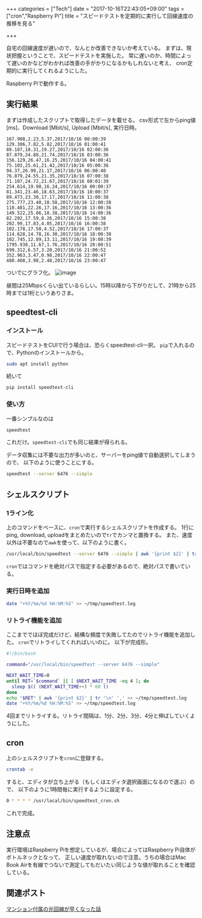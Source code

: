 +++
categories = ["Tech"]
date = "2017-10-16T22:43:05+09:00"
tags = ["cron","Raspberry Pi"]
title = "スピードテストを定期的に実行して回線速度の推移を見る"

+++

自宅の回線速度が遅いので、なんとか改善できないか考えている。
まずは、現状把握ということで、スピードテストを実施した。
常に遅いのか、時間によって遅いのかなどがわかれば改善の手がかりになるかもしれないと考え、
cron定期的に実行してくれるようにした。

Raspberry Piで動作する。

<!--more-->

## 実行結果
まずは作成したスクリプトで取得したデータを載せる。
csv形式で左からping値 [ms]、Download [Mbit/s], Upload [Mbit/s], 実行日時。

```csv
167.908,2.23,5.37,2017/10/16 00:00:39
129.306,7.82,5.82,2017/10/16 01:00:41
88.187,18.31,19.27,2017/10/16 02:00:36
87.879,24.88,21.74,2017/10/16 03:00:36
156.129,26.47,16.25,2017/10/16 04:00:41
75.103,25.61,21.42,2017/10/16 05:00:36
94.37,26.99,21.17,2017/10/16 06:00:40
76.879,24.55,21.35,2017/10/16 07:00:38
71.107,24.72,21.67,2017/10/16 08:01:39
254.614,19.98,16.24,2017/10/16 09:00:37
81.341,23.46,18.63,2017/10/16 10:00:37
89.473,23.30,17.17,2017/10/16 11:00:38
275.777,23.40,10.58,2017/10/16 12:00:38
110.481,22.26,17.16,2017/10/16 13:00:36
149.522,25.06,18.38,2017/10/16 14:00:36
82.292,17.59,8.26,2017/10/16 15:00:38
202.99,17.83,4.05,2017/10/16 16:00:38
102.178,17.50,4.52,2017/10/16 17:00:37
114.628,14.78,16.30,2017/10/16 18:00:38
102.745,12.89,13.11,2017/10/16 19:00:39
1795.938,11.67,1.76,2017/10/16 20:00:51
699.312,6.57,3.20,2017/10/16 21:00:52
352.963,3.47,0.98,2017/10/16 22:00:47
480.408,3.98,2.48,2017/10/16 23:00:47
```

ついでにグラフ化。
![image](http://ift.tt/2ifbMt0)

昼間は25Mbpsくらい出ているらしい。15時以降から下がりだして、21時から25時までは1桁というありさま。


## speedtest-cli
### インストール
スピードテストをCUIで行う場合は、恐らくspeedtest-cli一択。
`pip`で入れるので、Pythonのインストールから。

```bash
sudo apt install python
```

続いて

```bash
pip install speedtest-cli
```

### 使い方
一番シンプルなのは

```bash
speedtest
```

これだけ。`speedtest-cli`でも同じ結果が得られる。

データ収集には不要な出力が多いのと、サーバーをping値で自動選択してしまうので、
以下のように使うことにする。

```bash
speedtest --server 6476 --simple
```


## シェルスクリプト
### 1ライン化
上のコマンドをベースに、`cron`で実行するシェルスクリプトを作成する。
1行にping, download, uploadをまとめたいので`tr`でカンマと置換する。
また、速度以外は不要なので`awk`を使って、以下のように書く。

```bash
/usr/local/bin/speedtest --server 6476 --simple | awk '{print $2}' | tr '\n' ',' >> ~/tmp/speedtest.log
```

`cron`ではコマンドを絶対パスで指定する必要があるので、絶対パスで書いている。

### 実行日時を追加
```bash
date "+%Y/%m/%d %H:%M:%S" >> ~/tmp/speedtest.log
```

### リトライ機能を追加
ここまででほぼ完成だけど、結構な頻度で失敗してたのでリトライ機能を追加した。
`cron`でリトライしてくれればいいのに。
以下が完成形。

```bash
#!/bin/bash

command="/usr/local/bin/speedtest --server 6476 --simple"

NEXT_WAIT_TIME=0
until RET=`$command` || [ $NEXT_WAIT_TIME -eq 4 ]; do
  sleep $(( (NEXT_WAIT_TIME++) * 60 ))
done
echo "$RET" | awk '{print $2}' | tr '\n' ',' >> ~/tmp/speedtest.log
date "+%Y/%m/%d %H:%M:%S" >> ~/tmp/speedtest.log
```

4回までリトライする。リトライ間隔は、1分、2分、3分、4分と伸ばしていくようにした。


## cron
上のシェルスクリプトを`cron`に登録する。

```bash
crontab -e
```

すると、エディタが立ち上がる（もしくはエディタ選択画面になるので選ぶ）ので、
以下のように1時間毎に実行するように設定する。

```bash
0 * * * * /usr/local/bin/speedtest_cron.sh
```

これで完成。


## 注意点
実行環境はRaspberry Piを想定しているが、場合によってはRaspberry Pi自体がボトルネックとなって、
正しい速度が取れないので注意。うちの場合はMac Book Airを有線でつないで測定してもだいたい同じような値が取れることを確認している。

## 関連ポスト
[マンション付属の光回線が早くなった話](../ebroad/)
